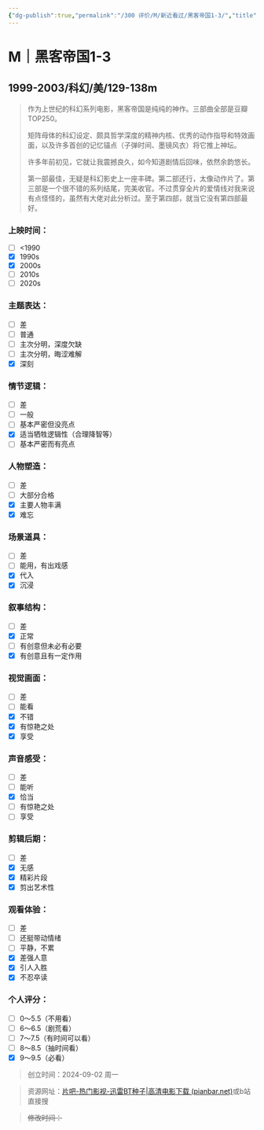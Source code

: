 ```yaml
---
{"dg-publish":true,"permalink":"/300 评价/M/新近看过/黑客帝国1-3/","title":"黑客帝国1-3","tags":["M","科幻"],"created":"2024-09-02T22:25:36.803+08:00","updated":"2024-09-02T22:46:53.676+08:00"}
---
```


# M｜黑客帝国1-3
## 1999-2003/科幻/美/129-138m
>作为上世纪的科幻系列电影，黑客帝国是纯纯的神作。三部曲全部是豆瓣TOP250。
>
>矩阵母体的科幻设定、颇具哲学深度的精神内核、优秀的动作指导和特效画面，以及许多首创的记忆锚点（子弹时间、墨镜风衣）将它推上神坛。
>
>许多年前初见，它就让我震撼良久，如今知道剧情后回味，依然余韵悠长。
>
>第一部最佳，无疑是科幻影史上一座丰碑。第二部还行，太像动作片了。第三部是一个很不错的系列结尾，完美收官。不过贯穿全片的爱情线对我来说有点怪怪的，虽然有大佬对此分析过。至于第四部，就当它没有第四部最好。
### 上映时间：
- [ ] <1990
- [x] 1990s
- [x] 2000s
- [ ] 2010s
- [ ] 2020s
### 主题表达：
- [ ] 差
- [ ] 普通
- [ ] 主次分明，深度欠缺
- [ ] 主次分明，晦涩难解
- [x] 深刻
### 情节逻辑：
- [ ] 差
- [ ] 一般
- [ ] 基本严密但没亮点
- [x] 适当牺牲逻辑性（合理降智等）
- [ ] 基本严密而有亮点
### 人物塑造：
- [ ] 差
- [ ] 大部分合格
- [x] 主要人物丰满
- [x] 难忘
### 场景道具：
- [ ] 差
- [ ] 能用，有出戏感
- [x] 代入
- [x] 沉浸
### 叙事结构：
- [ ] 差
- [x] 正常
- [ ] 有创意但未必有必要
- [x] 有创意且有一定作用
### 视觉画面：
- [ ] 差
- [ ] 能看
- [x] 不错
- [x] 有惊艳之处
- [x] 享受
### 声音感受：
- [ ] 差
- [ ] 能听
- [x] 恰当
- [ ] 有惊艳之处
- [ ] 享受
### 剪辑后期：
- [ ] 差
- [x] 无感
- [x] 精彩片段
- [x] 剪出艺术性
### 观看体验：
- [ ] 差
- [ ] 还挺带动情绪
- [ ] 平静，不累
- [x] 差强人意
- [x] 引人入胜
- [x] 不忍卒读
### 个人评分：
- [ ] 0～5.5（不用看）
- [ ] 6～6.5（剧荒看）
- [ ] 7～7.5（有时间可以看）
- [ ] 8～8.5（抽时间看）
- [x] 9～9.5（必看）

>创立时间：2024-09-02 周一

>资源网址：[片吧-热门影视-迅雷BT种子|高清电影下载 (pianbar.net)](https://www.pianbar.net/)或b站直接搜

>~~修改时间：~~



